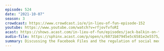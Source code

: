 ```yaml
---
episode: 524
date: "2021-10-07"
season: 3
crowdcast: https://www.crowdcast.io/e/in-lieu-of-fun-episode-152
youtube: https://www.youtube.com/watch?v=rfjovTvfoRI
acast: https://shows.acast.com/in-lieu-of-fun/episodes/jack-balkin-on-the-facebook-files
audio-file: https://sphinx.acast.com/p/open/s/6071b87945e5c6581e2e5575/e/61649dfa0f8c430012cc7a6e/media.mp3
summary: Discussing the Facebook Files and the regulation of social media
---
```

